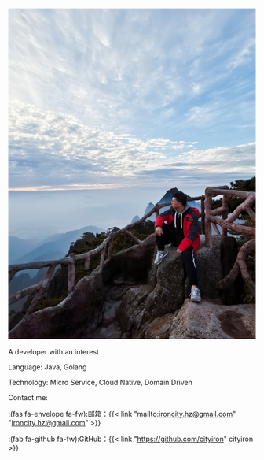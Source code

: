 # 

![me](self.jpg)

A developer with an interest

Language: Java, Golang

Technology: Micro Service, Cloud Native, Domain Driven

Contact me:

:(fas fa-envelope fa-fw):邮箱：{{< link "mailto:ironcity.hz@gmail.com" "ironcity.hz@gmail.com" >}}

:(fab fa-github fa-fw):GitHub：{{< link "https://github.com/cityiron" cityiron >}}

